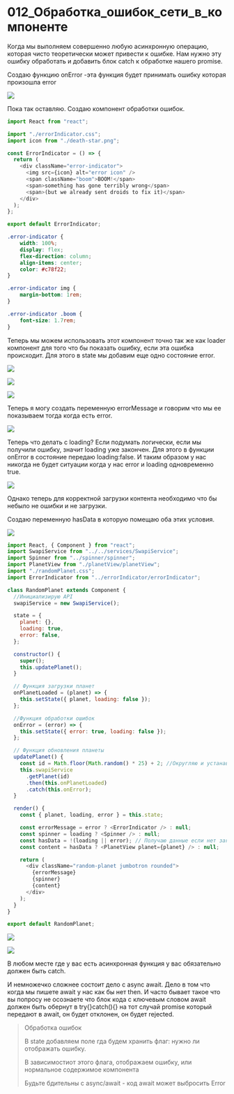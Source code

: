 # 012_Обработка_ошибок_сети_в_компоненте

Когда мы выполняем совершенно любую асинхронную операцию, которая чисто теоретически может привести к ошибке. Нам нужно эту ошибку обработать и добавить блок catch к обработке нашего promise.


Создаю функцию onError -эта функция будет принимать ошибку которая произошла error

![](img/001.jpg)

Пока так оставляю. Создаю компонент обработки ошибок.

```js
import React from "react";

import "./errorIndicator.css";
import icon from "./death-star.png";

const ErrorIndicator = () => {
  return (
    <div className="error-indicator">
      <img src={icon} alt="error icon" />
      <span className="boom">BOOM!</span>
      <span>something has gone terribly wrong</span>
      <span>(but we already sent droids to fix it)</span>
    </div>
  );
};

export default ErrorIndicator;

```

```css
.error-indicator {
    width: 100%;
    display: flex;
    flex-direction: column;
    align-items: center;
    color: #c78f22;
}

.error-indicator img {
    margin-bottom: 1rem;
}

.error-indicator .boom {
    font-size: 1.7rem;
}

```

Теперь мы можем использовать этот компонент точно так же как loader компонент для того что бы показать ошибку, если эта ошибка происходит. Для этого в state мы добавим еще одно состояние error.

![](img/002.jpg)

![](img/003.jpg)

![](img/004.jpg)

Теперь я могу создать переменную errorMessage и говорим что мы ее показываем тогда когда есть error.

![](img/005.jpg)

Теперь что делать с loading? Если подумать логически, если мы получили ошибку, значит loading уже закончен. Для этого в функции onError в состояние передаю loading:false. И таким образом у нас никогда не будет ситуации когда у нас error и loading одновременно true.

![](img/006.jpg)

Однако теперь для корректной загрузки контента необходимо что бы небыло не ошибки и не загрузки. 

Создаю переменную hasData в которую помещаю оба этих условия.

![](img/007.jpg)

```js
import React, { Component } from "react";
import SwapiService from "../../services/SwapiService";
import Spinner from "../spinner/spinner";
import PlanetView from "./planetView/planetView";
import "./randomPlanet.css";
import ErrorIndicator from "../errorIndicator/errorIndicator";

class RandomPlanet extends Component {
  //Инициализирую API
  swapiService = new SwapiService();

  state = {
    planet: {},
    loading: true,
    error: false,
  };

  constructor() {
    super();
    this.updatePlanet();
  }

  // Функция загрузки планет
  onPlanetLoaded = (planet) => {
    this.setState({ planet, loading: false });
  };

  //Функция обработки ошибок
  onError = (error) => {
    this.setState({ error: true, loading: false });
  };

  // Функция обновления планеты
  updatePlanet() {
    const id = Math.floor(Math.random() * 25) + 2; //Округляю и устанавливаю диапазон случайных планет
    this.swapiService
      .getPlanet(id)
      .then(this.onPlanetLoaded)
      .catch(this.onError);
  }

  render() {
    const { planet, loading, error } = this.state;

    const errorMessage = error ? <ErrorIndicator /> : null;
    const spinner = loading ? <Spinner /> : null;
    const hasData = !(loading || error); // Получаю данные если нет загрузки или ошибки
    const content = hasData ? <PlanetView planet={planet} /> : null;

    return (
      <div className="random-planet jumbotron rounded">
        {errorMessage}
        {spinner}
        {content}
      </div>
    );
  }
}

export default RandomPlanet;

```

![](img/007.jpg)

![](img/008.jpg)

В любом месте где у вас есть асинхронная функция у вас обязательно должен быть catch.

И немножечко сложнее состоит дело с async await. Дело в том что когда мы пишете await у нас как бы нет then. И часто бывает такое что вы попросу не осознаете что блок кода с ключевым словом await должен быть обернут в try{}catch(){} на тот случай promise который передают в await, он будет отклонен, он будет rejected.

> Обработка ошибок
> 
> В state добавляем поле гда будем хранить флаг: нужно ли отображать ошибку.
> 
> В зависимостиот этого флага, отображаем ошибку, или нормальное содержимое компонента
> 
> Будьте бдительны с async/await - код await может выбросить Error
